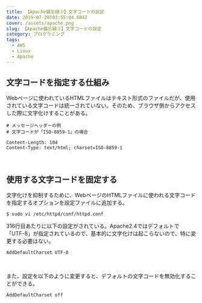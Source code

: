 ```yaml
---
title: 【Apache備忘録③】文字コードの設定
date: 2019-07-20T03:55:04.684Z
cover: /assets/apache.png
slug: 【Apache備忘録③】文字コードの設定
category: プログラミング
tags:
  - AWS
  - Linux
  - Apache
---
```

## 文字コードを指定する仕組み

Webページに使われているHTMLファイルはテキスト形式のファイルだが、使用されている文字コードは統一されていない。そのため、ブラウザ側からアクセスした際に文字化けすることがある。

```
# メッセージヘッダーの例
# 文字コードが「ISO-8859-1」の場合

Content-Length: 104
Content-Type: text/html; charset=ISO-8859-1
```

<br>

## 使用する文字コードを固定する

文字化けを抑制するために、WebページのHTMLファイルに使われる文字コードを指定するオプションを設定ファイルに追加する。



```
$ sudo vi /etc/httpd/conf/httpd.conf
```



316行目あたりに以下の設定がされている。Apache2.4ではデフォルトで「UTF-8」が指定されているので、基本的に文字化けは起こらないので、特に変更する必要はない。

```
AddDefaultCharset UTF-8
```

<br>

また、設定を以下のように変更すると、デフォルトの文字コードを無効化することができる。

```
AddDefaultCharset off
```

